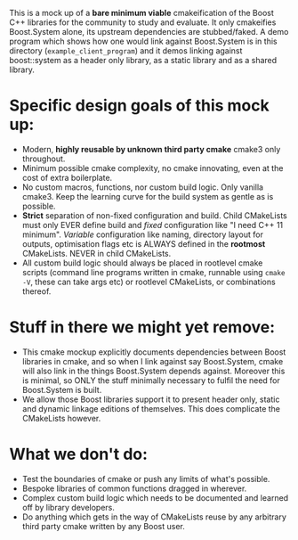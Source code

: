 This is a mock up of a **bare minimum viable** cmakeification of the Boost
C++ libraries for the community to study and evaluate. It only cmakeifies
Boost.System alone, its upstream dependencies are stubbed/faked. A demo program which
shows how one would link against Boost.System is in this directory (`example_client_program`)
and it demos linking against boost::system as a header only library, as a static
library and as a shared library.

# Specific design goals of this mock up:
- Modern, **highly reusable by unknown third party cmake** cmake3 only throughout.
- Minimum possible cmake complexity, no cmake innovating, even at the cost of
extra boilerplate.
- No custom macros, functions, nor custom build logic. Only vanilla cmake3.
Keep the learning curve for the build system as gentle as is possible.
- **Strict** separation of non-fixed configuration and build. Child CMakeLists must only
EVER define build and *fixed* configuration like "I need C++ 11 minimum".
*Variable* configuration like naming, directory layout for outputs, optimisation
flags etc is ALWAYS defined in the **rootmost** CMakeLists. NEVER in child
CMakeLists.
- All custom build logic should always be placed in rootlevel cmake scripts
(command line programs written in cmake, runnable using `cmake -V`, these
can take args etc) or rootlevel CMakeLists, or combinations thereof.

# Stuff in there we might yet remove:
- This cmake mockup explicitly documents dependencies between Boost libraries
in cmake, and so when I link against say Boost.System, cmake will also link in
the things Boost.System depends against. Moreover this is minimal, so ONLY
the stuff minimally necessary to fulfil the need for Boost.System is built.
- We allow those Boost libraries support it to present header only, static
and dynamic linkage editions of themselves. This does complicate the CMakeLists
however.

# What we don't do:
- Test the boundaries of cmake or push any limits of what's possible.
- Bespoke libraries of common functions dragged in wherever.
- Complex custom build logic which needs to be documented and learned off
by library developers.
- Do anything which gets in the way of CMakeLists reuse by any arbitrary
third party cmake written by any Boost user.
